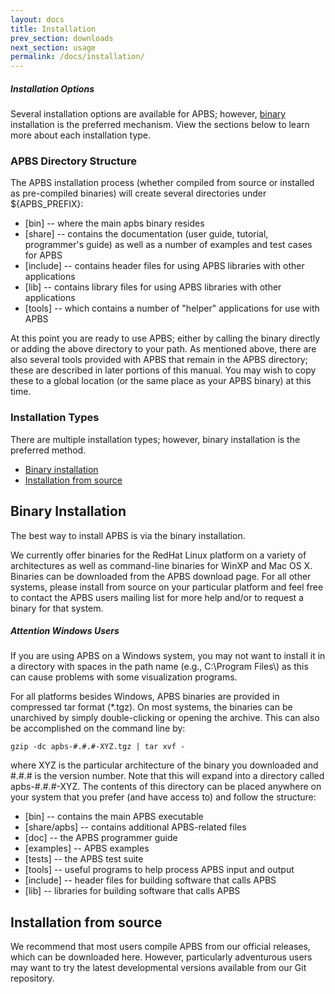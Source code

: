 ```yaml
---
layout: docs
title: Installation
prev_section: downloads
next_section: usage
permalink: /docs/installation/
---
```


<div class="note info">
  <h5>Installation Options</h5>
  <p>
    Several installation options are available for APBS; however, <a href="#binary">binary</a> installation is the preferred mechanism.
View the sections below to learn more about each installation type.
  </p>
</div>

### APBS Directory Structure

The APBS installation process (whether compiled from source or installed as pre-compiled binaries) will create several directories under ${APBS_PREFIX}:

- [bin] -- where the main apbs binary resides
- [share] -- contains the documentation (user guide, tutorial, programmer's guide) as well as a number of examples  and test cases for APBS
- [include] -- contains header files for using APBS libraries with other applications
- [lib] -- contains library files for using APBS libraries with other applications
- [tools] -- which contains a number of "helper" applications for use with APBS

At this point you are ready to use APBS; either by calling the binary directly or adding the above directory to your path. As mentioned above, there are also several tools provided with APBS that remain in the APBS directory; these are described in later portions of this manual. You may wish to copy these to a global location (or the same place as your APBS binary) at this time.

### Installation Types

<div>
<p>
There are multiple installation types; however, binary installation is the preferred method.
<ul>
<li><a href="http://sobolevnrm.github.io/apbs-pdb2pqr/docs/installation/#binary">Binary installation</a></li>
<li><a href="http://sobolevnrm.github.io/apbs-pdb2pqr/docs/installation/#source">Installation from source</a></li>
</ul>
</p>
</div>

<h2 id="binary">Binary Installation</h2>

The best way to install APBS is via the binary installation.

We currently offer binaries for the RedHat Linux platform on a variety of architectures as well as command-line binaries for WinXP and Mac OS X. Binaries can be downloaded from the APBS download page. For all other systems, please install from source on your particular platform and feel free to contact the APBS users mailing list for more help and/or to request a binary for that system.

<div class="note warning">
  <h5>Attention Windows Users</h5>
  <p>If you are using APBS on a Windows system, you may not want to install it in a directory with spaces in the path name (e.g., C:\Program Files\) as this can cause problems with some visualization programs.</p>
</div>

<p>For all platforms besides Windows, APBS binaries are provided in compressed tar format (*.tgz). On most systems, the binaries can be unarchived by simply double-clicking or opening the archive. This can also be accomplished on the command line by:</p>

`gzip -dc apbs-#.#.#-XYZ.tgz | tar xvf -`

<p>where XYZ is the particular architecture of the binary you downloaded and #.#.# is the version number. Note that this will expand into a directory called apbs-#.#.#-XYZ. The contents of this directory can be placed anywhere on your system that you prefer (and have access to) and follow the structure:</p>

- [bin] -- contains the main APBS executable
- [share/apbs] -- contains additional APBS-related files
- [doc] -- the APBS programmer guide
- [examples] -- APBS examples
- [tests] -- the APBS test suite
- [tools] -- useful programs to help process APBS input and output
- [include] -- header files for building software that calls APBS
- [lib] -- libraries for building software that calls APBS

<h2 id="source">Installation from source</h2>

We recommend that most users compile APBS from our official releases, which can be downloaded here.  However, particularly adventurous users may want to try the latest developmental versions available from our Git repository.